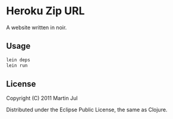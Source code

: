 # Heroku Zip URL

A website written in noir. 

## Usage

```bash
lein deps
lein run
```

## License

Copyright (C) 2011 Martin Jul

Distributed under the Eclipse Public License, the same as Clojure.

